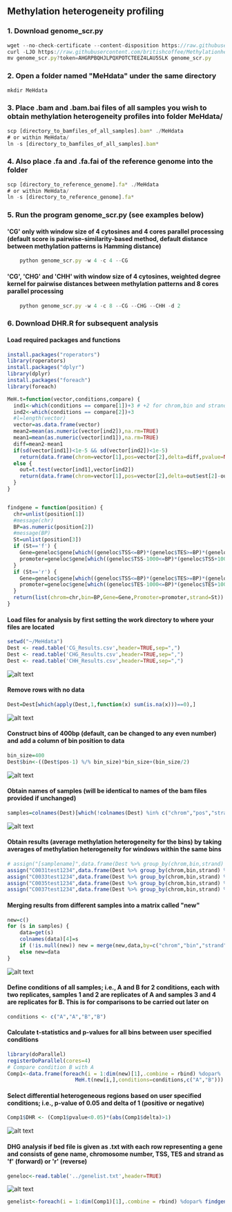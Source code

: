 

## Methylation heterogeneity profiling

### 1. Download genome_scr.py
```js
wget --no-check-certificate --content-disposition https://raw.githubusercontent.com/britishcoffee/Methylationhet/main/genome_scr.py?token=AHGRPBQHJLPQXPOTCTEEZ4LAU5SLK
curl -LJO https://raw.githubusercontent.com/britishcoffee/Methylationhet/main/genome_scr.py?token=AHGRPBQHJLPQXPOTCTEEZ4LAU5SLK
mv genome_scr.py?token=AHGRPBQHJLPQXPOTCTEEZ4LAU5SLK genome_scr.py
```
### 2. Open a folder named "MeHdata" under the same directory
```js
mkdir MeHdata
```
### 3. Place .bam and .bam.bai files of all samples you wish to obtain methylation heterogeneity profiles into folder MeHdata/
```js
scp [directory_to_bamfiles_of_all_samples].bam* ./MeHdata
# or within MeHdata/
ln -s [directory_to_bamfiles_of_all_samples].bam*
```
### 4. Also place .fa and .fa.fai of the reference genome into the folder
```js
scp [directory_to_reference_genome].fa* ./MeHdata
# or within MeHdata/
ln -s [directory_to_reference_genome].fa*
```
### 5. Run the program genome_scr.py (see examples below)

#### 'CG' only with window size of 4 cytosines and 4 cores parallel processing (default score is pairwise-similarity-based method, default distance between methylation patterns is Hamming distance)

```js
    python genome_scr.py -w 4 -c 4 --CG
```
#### 'CG', 'CHG' and 'CHH' with window size of 4 cytosines, weighted degree kernel for pairwise distances between methylation patterns and 8 cores parallel processing

```js
    python genome_scr.py -w 4 -c 8 --CG --CHG --CHH -d 2
```

### 6. Download DHR.R for subsequent analysis

#### Load required packages and functions
```R
install.packages("roperators")
library(roperators)
install.packages("dplyr")
library(dplyr)
install.packages("foreach")
library(foreach)

MeH.t=function(vector,conditions,compare) {
  ind1<-which(conditions == compare[1])+3 # +2 for chrom,bin and strand columns
  ind2<-which(conditions == compare[2])+3
  #l=length(vector)
  vector=as.data.frame(vector)
  mean2=mean(as.numeric(vector[ind2]),na.rm=TRUE)
  mean1=mean(as.numeric(vector[ind1]),na.rm=TRUE)
  diff=mean2-mean1
  if(sd(vector[ind1])<1e-5 && sd(vector[ind2])<1e-5) 
    return(data.frame(chrom=vector[1],pos=vector[2],delta=diff,pvalue=NaN,mean2=mean2,mean1=mean1))
  else {
    out=t.test(vector[ind1],vector[ind2])
    return(data.frame(chrom=vector[1],pos=vector[2],delta=out$est[2]-out$est[1],pvalue=as.numeric(out$p.value),mean2=out$est[2],mean1=out$est[1]))
  }
}


findgene = function(position) {
  chr=unlist(position[1])
  #message(chr)
  BP=as.numeric(position[2])
  #message(BP)
  St=unlist(position[3])
  if (St=='f') {
    Gene=geneloc$gene[which((geneloc$TSS<=BP)*(geneloc$TES>=BP)*(geneloc$chrom==chr)==1)][1]
    promoter=geneloc$gene[which((geneloc$TSS-1000<=BP)*(geneloc$TSS+1000>=BP)*(geneloc$chrom==chr)==1)][1]
  }
  if (St=='r') {
    Gene=geneloc$gene[which((geneloc$TSS<=BP)*(geneloc$TES>=BP)*(geneloc$chrom==chr)==1)][1]
    promoter=geneloc$gene[which((geneloc$TES-1000<=BP)*(geneloc$TES+1000>=BP)*(geneloc$chrom==chr)==1)][1]
  }
  return(list(chrom=chr,bin=BP,Gene=Gene,Promoter=promoter,strand=St))
}

```
#### Load files for analysis by first setting the work directory to where your files are located
```R
setwd("~/MeHdata")
Dest <- read.table('CG_Results.csv',header=TRUE,sep=",")
Dest <- read.table('CHG_Results.csv',header=TRUE,sep=",")
Dest <- read.table('CHH_Results.csv',header=TRUE,sep=",")
```

![alt text](https://github.com/britishcoffee/Methylationhet/blob/main/READMEimages/image1.png?raw=true)

#### Remove rows with no data
```R
Dest=Dest[which(apply(Dest,1,function(x) sum(is.na(x)))==0),]
```

![alt text](https://github.com/britishcoffee/Methylationhet/blob/main/READMEimages/image2.png?raw=true)

#### Construct bins of 400bp (default, can be changed to any even number) and add a column of bin position to data
```R
bin_size=400
Dest$bin<-((Dest$pos-1) %/% bin_size)*bin_size+(bin_size/2)
```

![alt text](https://github.com/britishcoffee/Methylationhet/blob/main/READMEimages/image3.png?raw=true)

#### Obtain names of samples (will be identical to names of the bam files provided if unchanged)
```R
samples=colnames(Dest)[which(!colnames(Dest) %in% c("chrom","pos","strand","bin"))]
```

![alt text](https://github.com/britishcoffee/Methylationhet/blob/main/READMEimages/image4.png?raw=true)


#### Obtain results (average methylation heterogeneity for the bins) by taking averages of methylation heterogeneity for windows within the same bins
```R
# assign("[samplename]",data.frame(Dest %>% group_by(chrom,bin,strand) %>% summarise(mean(samplename))))
assign("C0031test1234",data.frame(Dest %>% group_by(chrom,bin,strand) %>% summarise(mean(C0031test1234))))
assign("C0033test1234",data.frame(Dest %>% group_by(chrom,bin,strand) %>% summarise(mean(C0033test1234))))
assign("C0035test1234",data.frame(Dest %>% group_by(chrom,bin,strand) %>% summarise(mean(C0035test1234))))
assign("C0037test1234",data.frame(Dest %>% group_by(chrom,bin,strand) %>% summarise(mean(C0037test1234))))
```

#### Merging results from different samples into a matrix called "new"
```R
new=c()
for (s in samples) {
    data=get(s)
    colnames(data)[4]=s
    if (!is.null(new)) new = merge(new,data,by=c("chrom","bin","strand"))
    else new=data
}
```

![alt text](https://github.com/britishcoffee/Methylationhet/blob/main/READMEimages/image5.png?raw=true)

#### Define conditions of all samples; i.e., A and B for 2 conditions, each with two replicates, samples 1 and 2 are replicates of A and samples 3 and 4 are replicates for B. This is for comparisons to be carried out later on

```R
conditions <- c("A","A","B","B")
```
#### Calculate t-statistics and p-values for all bins between user specified conditions
```R
library(doParallel)
registerDoParallel(cores=4)
# Compare condition B with A
Comp1<-data.frame(foreach(i = 1:dim(new)[1],.combine = rbind) %dopar% 
                      MeH.t(new[i,],conditions=conditions,c("A","B")))
```
#### Select differential heterogeneous regions based on user specified conditions; i.e., p-value of 0.05 and delta of 1 (positive or negative)
```R
Comp1$DHR <- (Comp1$pvalue<0.05)*(abs(Comp1$delta)>1)
```

![alt text](https://github.com/britishcoffee/Methylationhet/blob/main/READMEimages/image6.png?raw=true)

#### DHG analysis if bed file is given as .txt with each row representing a gene and consists of gene name, chromosome number, TSS, TES and strand as 'f' (forward) or 'r' (reverse)

```R
geneloc<-read.table('../genelist.txt',header=TRUE)
```
![alt text](https://github.com/britishcoffee/Methylationhet/blob/main/READMEimages/image7.png?raw=true)
```R
genelist<-foreach(i = 1:dim(Comp1)[1],.combine = rbind) %dopar% findgene(Comp1[i,c("chrom","bin","strand")]) 
```


